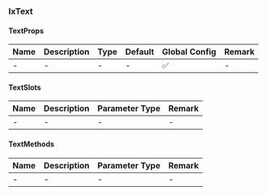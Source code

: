 ### IxText

#### TextProps

| Name | Description | Type | Default | Global Config | Remark |
| --- | --- | --- | --- | --- | --- |
| - | - | - | - | ✅ | - |

#### TextSlots

| Name | Description | Parameter Type | Remark |
| --- | --- | --- | --- |
| - | - | - | - |

#### TextMethods

| Name | Description | Parameter Type | Remark |
| --- | --- | --- | --- |
| - | - | - | - |
